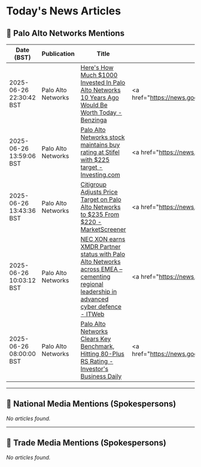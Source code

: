 # Today's News Articles

## 📌 Palo Alto Networks Mentions

| Date (BST) | Publication | Title | Summary |
|------------|-------------|-------|---------|
| 2025-06-26 22:30:42 BST | Palo Alto Networks | [Here's How Much $1000 Invested In Palo Alto Networks 10 Years Ago Would Be Worth Today - Benzinga](https://news.google.com/rss/articles/CBMi1AFBVV95cUxQcDUxZHR0VzBUS1RQRFV5NHUzdF9mR2NnSGNiUWU2dFdNQ0s0dDF2ZUJUOG41NnJscGg3cVlXMFdva3F6b1ZFQ3Blb2R5cU5OTlRMOGg0NUdCWHVxeFZaTGNreWVteW5neFgwanJGMDNqS3hFYWxWajdlcnZwb0pITWNXeURNWTdrZnFCd3pSeHc0YWxWMndJVHJJd0h4TDctclBUUFFXSm9hSjFTTWtlaTZxczI0eE1yYlR3YlFMTUhBZWF4bzl3cDdVQVRvNFR2OGpPUw?oc=5) | <a href="https://news.google.com/rss/articles/CBMi1AFBVV95cUxQcDUxZHR0VzBUS1RQRFV5NHUzdF9mR2NnSGNiUWU2dFdNQ0s0dDF2ZUJUOG41NnJscGg3cVlXMFdva3F6b1ZFQ3Blb2R5cU5OTlRMOGg0NUdCWHVxeFZaTGNreWVteW5neFgwanJGMD... |
| 2025-06-26 13:59:06 BST | Palo Alto Networks | [Palo Alto Networks stock maintains buy rating at Stifel with $225 target - Investing.com](https://news.google.com/rss/articles/CBMiywFBVV95cUxOakl5dVdkOFhPd1NfeFE2Y1dNQ2hwOXRjNl9nZTB0dEM3MXlrYWRSQnVTdnRCeVJMX2dqSjNjbEYyLTBIMmdhZ0lUZHVnczQ0YTA5WWtfMlhGYmpLWVoycnF4dXFkblAxYlY1WmhQSlo4dGZKN3hLc0F5R3JXeXQ5Wk9DMEgtbUdJdDNCYkFjRWxIWUJuYVVlUW1lWGZNTlBtcG1mTkxMRTctZWRReGJJZEZTY2lGTW1CZWdkZDZVQUtfYk1Fd0VRU0NqNA?oc=5) | <a href="https://news.google.com/rss/articles/CBMiywFBVV95cUxOakl5dVdkOFhPd1NfeFE2Y1dNQ2hwOXRjNl9nZTB0dEM3MXlrYWRSQnVTdnRCeVJMX2dqSjNjbEYyLTBIMmdhZ0lUZHVnczQ0YTA5WWtfMlhGYmpLWVoycnF4dXFkblAxYlY1WmhQSl... |
| 2025-06-26 13:43:36 BST | Palo Alto Networks | [Citigroup Adjusts Price Target on Palo Alto Networks to $235 From $220 - MarketScreener](https://news.google.com/rss/articles/CBMi7wFBVV95cUxPNnRORm1RRkRUZE1QeUhtV2dTYkhyWm85bUJRLS0yaE9uejh4NnlIVmtaTDFwLU02YnRVT0tsLUEwWnNzOUUtWlZGZDM5dkFRei1EOXp4QzZ4RU0zZ21FV2UyR0c1Tk9kcjhlMDRha3Rqb2NSdDE1RlFibmE5VGpzMUFiVC02Rm4xQjFQWkVWZkx3X3ZzM2tFTkhsbFlSaVRtSmIyNFlDc2w4dHRZcDhNYnNxbng2R0pYLTVaYmgtY2tWSUxnNnpIUS12NXFhVmdUeU9LRkQ2VTJRYk1VbnpST0dOeVgzLXlMUk9GY2l1MA?oc=5) | <a href="https://news.google.com/rss/articles/CBMi7wFBVV95cUxPNnRORm1RRkRUZE1QeUhtV2dTYkhyWm85bUJRLS0yaE9uejh4NnlIVmtaTDFwLU02YnRVT0tsLUEwWnNzOUUtWlZGZDM5dkFRei1EOXp4QzZ4RU0zZ21FV2UyR0c1Tk9kcjhlMDRha3... |
| 2025-06-26 10:03:12 BST | Palo Alto Networks | [NEC XON earns XMDR Partner status with Palo Alto Networks across EMEA – cementing regional leadership in advanced cyber defence - ITWeb](https://news.google.com/rss/articles/CBMihAJBVV95cUxPMnhSdGZETEU4TlNkUUJ5LUJPenJVRW9LRVZCMngxVWl5QXRYZTlURXd3RXRUSzFLRFZGdkJUdzQyenEzbnBKYUtjTm54QzVPNmlyTkwwTjdYUm5RdXZPa2h1emNkYk13NWRuRXdicDRLaUxGM0c1RmNjWmd0XzJhUG5qdkhKdW1UUW9VVHJzM3NYeTF5dGlYZ05sQUM3X3JQRzgyQkRJZ3dyaml2ZG5JdnVjUE1wQnVBbDlDVVlvOGpXc01YdllLNFU5RzFLRnFYczl1SnBKQ1JXVS0tSVhVcEluNXhpRVd4NG83RXNrSlN4SThjY0dqX0FPRmpXNlVGWjNTbg?oc=5) | <a href="https://news.google.com/rss/articles/CBMihAJBVV95cUxPMnhSdGZETEU4TlNkUUJ5LUJPenJVRW9LRVZCMngxVWl5QXRYZTlURXd3RXRUSzFLRFZGdkJUdzQyenEzbnBKYUtjTm54QzVPNmlyTkwwTjdYUm5RdXZPa2h1emNkYk13NWRuRXdicD... |
| 2025-06-26 08:00:00 BST | Palo Alto Networks | [Palo Alto Networks Clears Key Benchmark, Hitting 80-Plus RS Rating - Investor's Business Daily](https://news.google.com/rss/articles/CBMirgFBVV95cUxNOXpHWEw0bWhjNEJOZUJwcm91Q0NmWjhnbG1OMVNRN0hTTnhvdW5LUUZmVmxfRnJsakVPN2F5YThBekwxSWs3LUhoRTRrYk82S1oyZFhLNm83dDV3OUZYT21ZajBZM2g4Wm1VRFJRQUoyYmprVGg4T19vdjJuMEE0MVl1a1dlZXFsLWtfVTNQQVIwRC1WY1ZfRGh6bFlOV0c4RXMxa3MxYnBQMHNpd1E?oc=5) | <a href="https://news.google.com/rss/articles/CBMirgFBVV95cUxNOXpHWEw0bWhjNEJOZUJwcm91Q0NmWjhnbG1OMVNRN0hTTnhvdW5LUUZmVmxfRnJsakVPN2F5YThBekwxSWs3LUhoRTRrYk82S1oyZFhLNm83dDV3OUZYT21ZajBZM2g4Wm1VRFJRQU... |

---
## 📰 National Media Mentions (Spokespersons)

_No articles found._

---
## 📘 Trade Media Mentions (Spokespersons)

_No articles found._
